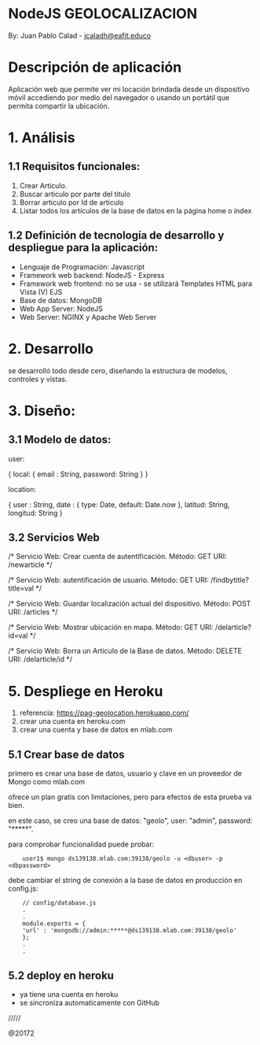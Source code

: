 # NodeJS GEOLOCALIZACION

By: Juan Pablo Calad - jcaladh@eafit.educo

# Descripción de aplicación

Aplicación web que permite ver mi locación brindada desde un dispositivo móvil accediendo por medio del navegador o usando un portátil que permita compartir la ubicación.

# 1. Análisis

## 1.1 Requisitos funcionales:

1. Crear Articulo.
2. Buscar articulo por parte del titulo
3. Borrar articulo por Id de articulo
4. Listar todos los artículos de la base de datos en la página home o índex

## 1.2 Definición de tecnología de desarrollo y despliegue para la aplicación:

* Lenguaje de Programación: Javascript
* Framework web backend: NodeJS - Express
* Framework web frontend: no se usa - se utilizará Templates HTML para Vista (V) EJS
* Base de datos: MongoDB
* Web App Server: NodeJS
* Web Server: NGINX y Apache Web Server

# 2. Desarrollo

se desarrolló todo desde cero, diseñando la estructura de modelos, controles y vistas.

# 3. Diseño:

## 3.1 Modelo de datos:

user:

{
    local:
    {
        email : String,
        password: String
    }
}

location:

{
    user : String,
    date : { type: Date, default: Date.now },
    latitud: String,
    longitud: String
}

## 3.2 Servicios Web

/* Servicio Web: Crear cuenta de autentificación.
  Método: GET
  URI: /newarticle
*/

/* Servicio Web: autentificación de usuario.
  Método: GET
  URI: /findbytitle?title=val
*/

/* Servicio Web: Guardar localización actual del dispositivo.
  Método: POST
  URI: /articles
*/

/* Servicio Web: Mostrar ubicación en mapa.
  Método: GET
  URI: /delarticle?id=val
 */

 /* Servicio Web: Borra un Articulo de la Base de datos.
   Método: DELETE
   URI: /delarticle/id
  */




# 5. Despliege en Heroku

1. referencia: https://pag-geolocation.herokuapp.com/
2. crear una cuenta en heroku.com
3. crear una cuenta y base de datos en mlab.com

## 5.1 Crear base de datos

primero es crear una base de datos, usuario y clave en un proveedor de Mongo como mlab.com

ofrece un plan gratis con limitaciones, pero para efectos de esta prueba va bien.

en este caso, se creo una base de datos: "geolo", user: "admin", password: "*****".

para comprobar funcionalidad puede probar:

        user1$ mongo ds139138.mlab.com:39138/geolo -u <dbuser> -p <dbpassword>

debe cambiar el string de conexión a la base de datos en producción en config.js:

        // config/database.js
        .
        .
        module.exports = {
        'url' : 'mongodb://admin:*****@ds139138.mlab.com:39138/geolo'  
        };
        .
        .

## 5.2 deploy en heroku

* ya tiene una cuenta en heroku
* se sincroniza automaticamente con GitHub

/////

@20172            
